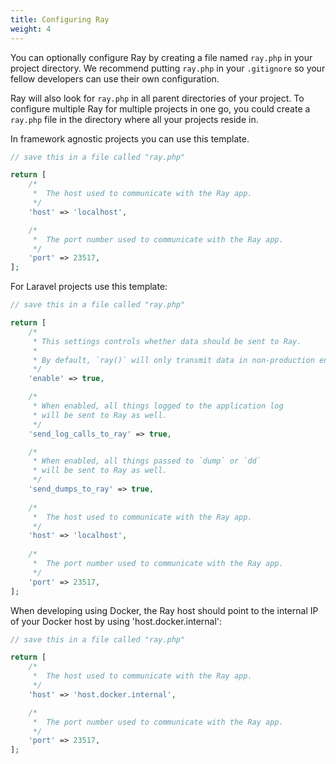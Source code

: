 ```yaml
---
title: Configuring Ray
weight: 4
---
```


You can optionally configure Ray by creating a file named `ray.php` in your project directory.  We recommend putting `ray.php` in your `.gitignore` so your fellow developers can use their own configuration.

Ray will also look for `ray.php` in all parent directories of your project. To configure multiple Ray for multiple projects in one go, you could create a `ray.php` file in the directory where all your projects reside in.

In framework agnostic projects you can use this template.

```php
// save this in a file called "ray.php"

return [
    /*
     *  The host used to communicate with the Ray app.
     */
    'host' => 'localhost',

    /*
     *  The port number used to communicate with the Ray app. 
     */
    'port' => 23517,
];
```


For Laravel projects use this template:

```php
// save this in a file called "ray.php"

return [
    /*
     * This settings controls whether data should be sent to Ray.
     * 
     * By default, `ray()` will only transmit data in non-production environments.
     */
    'enable' => true,

    /*
     * When enabled, all things logged to the application log
     * will be sent to Ray as well.
     */
    'send_log_calls_to_ray' => true,

    /*
     * When enabled, all things passed to `dump` or `dd`
     * will be sent to Ray as well.
     */
    'send_dumps_to_ray' => true,
    
    /*
     *  The host used to communicate with the Ray app.
     */
    'host' => 'localhost',
    
    /*
     *  The port number used to communicate with the Ray app. 
     */
    'port' => 23517,
];
```


When developing using Docker, the Ray host should point to the internal IP of your Docker host by using 'host.docker.internal':

```php
// save this in a file called "ray.php"

return [
    /*
     *  The host used to communicate with the Ray app.
     */
    'host' => 'host.docker.internal',

    /*
     *  The port number used to communicate with the Ray app. 
     */
    'port' => 23517,
];
```
